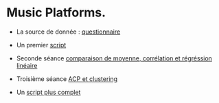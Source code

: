 # Music Platforms.

* La source de donnée : [questionnaire](https://forms.gle/PdRJdAoM4vCwDxgZ8)

* Un premier [script](https://benaventc.github.io/MusicPlateforms/CodeSiren.html)

* Seconde séance [comparaison de moyenne, corrélation et régréssion linéaire](https://benaventc.github.io/MusicPlateforms/CodeSiren02.html) 

* Troisième séance [ACP et clustering](https://benaventc.github.io/MusicPlateforms/CodeSiren03.html)

* Un [script plus complet](https://benaventc.github.io/MusicPlateforms/Code00.html)